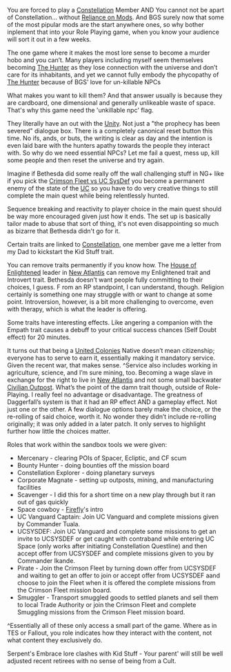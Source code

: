 You are forced to play a [Constellation](Constellation.md) Member AND
	You cannot not be apart of Constellation... without [Reliance on Mods](Reliance%20on%20Mods.md). And BGS surely now that some of the most pipular mods are the start anywhere ones, so why bother inplement that into your Role Playing game, when you know your audience will sort it out in a few weeks.

The one game where it makes the most lore sense to become a murder hobo and you can’t. Many players including myself seem themselves becoming [The Hunter](the%20hunter.md) as they lose connection with the universe and don’t care for its inhabitants, and yet we cannot fully embody the phycopathy of [The Hunter](The%20Hunter.md) because of BGS’ love for un-killable NPCs

What makes you want to kill them? And that answer usually is because they are cardboard, one dimensional and generally unlikeable waste of space. That's why this game need the 'unkillable npc' flag.

They literally have an out with the [Unity](Unity.md). Not just a "the prophecy has been severed" dialogue box. There is a completely canonical reset button this time. No ifs, ands, or buts, the writing is clear as day and the intention is even laid bare with the hunters apathy towards the people they interact with. So why do we need essential NPCs? Let me fail a quest, mess up, kill some people and then reset the universe and try again.

Imagine if Bethesda did some really off the wall challenging stuff in NG+ like if you pick the [Crimson Fleet vs UC SysDef](•%20Crimson%20Fleet-UC%20SysDef.md) you become a permanent enemy of the state of the [UC](United%20Colonies.md) so you have to do very creative things to still complete the main quest while being relentlessly hunted. 

Sequence breaking and reactivity to player choice in the main quest should be way more encouraged given just how it ends. The set up is basically tailor made to abuse that sort of thing, it's not even disappointing so much as bizarre that Bethesda didn't go for it.

Certain traits are linked to [Constellation](Constellation.md), one member gave me a letter from my Dad to kickstart the Kid Stuff trait.

You can remove traits permanently if you know how. The [House of Enlightened](Religion.md) leader in [New Atlantis](New%20Atlantis.md) can remove my Enlightened trait and Introvert trait. Bethesda doesn’t want people fully committing to their choices, I guess. F
rom an RP standpoint, I can understand, though. Religion certainly is something one may struggle with or want to change at some point. Introversion, however, is a bit more challenging to overcome, even with therapy, which is what the leader is offering.

Some traits have interesting effects. Like angering a companion with the Empath trait causes a debuff to your critical success chances (Self Doubt effect) for 20 minutes.

It turns out that being a [United Colonies](United%20Colonies.md) Native doesn’t mean citizenship; everyone has to serve to earn it, essentially making it mandatory service. Given the recent war, that makes sense. 
	^Service also includes working in agriculture, science, and I’m sure mining, too. Becoming a wage slave in exchange for the right to live in [New Atlantis](New%20Atlantis.md) and not some small backwater [Civilian Outpost](Points%20of%20Interest.md).
		What’s the point of the damn trait though, outside of Role-Playing. I really feel no advantage or disadvantage. The greatness of Daggerfall’s system is that it had an RP effect AND a gameplay effect. Not just one or the other. A few dialogue options barely make the choice, or the re-rolling of said choice, worth it. No wonder they didn’t include re-rolling originally; it was only added in a later patch. It only serves to highlight further how little the choices matter.

Roles that work within the sandbox tools we were given:
- Mercenary - clearing POIs of Spacer, Ecliptic, and CF scum
- Bounty Hunter - doing bounties off the mission board
- Constellation Explorer - doing planetary surveys
- Corporate Magnate - setting up outposts, mining, and manufacturing facilities
- Scavenger - I did this for a short time on a new play through but it ran out of gas quickly
- Space cowboy - [Firefly](Firefly.md)'s intro
- UC Vanguard Captain: Join UC Vanguard and complete missions given by Commander Tuala.
- UCSYSDEF: Join UC Vanguard and complete some missions to get an invite to UCSYSDEF or get caught with contraband while entering UC Space (only works after initiating Constellation Questline) and then accept offer from UCSYSDEF and complete missions given to you by Commander Ikande.
- Pirate - Join the Crimson Fleet by turning down offer from UCSYSDEF and waiting to get an offer to join or accept offer from UCSYSDEF aand choose to join the Fleet when it is offered the complete missions from the Crimson Fleet mission board.
- Smuggler - Transport smuggled goods to settled planets and sell them to local Trade Authority or join the Crimson Fleet and complete Smuggling missions from the Crimson Fleet mission board.

^Essentially all of these only access a small part of the game. Where as in TES or Fallout, you role indicates how they interact with the content, not what content they exclusively do.

Serpent's Embrace lore clashes with Kid Stuff - Your parent' will still be well adjusted recent retirees with no sense of being from a Cult.